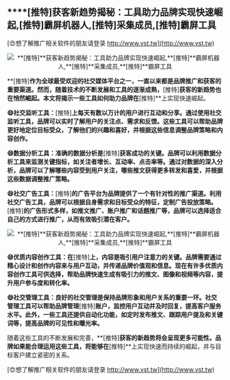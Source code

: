 ## ****[推特]**获客新趋势揭秘：工具助力品牌实现快速崛起,**[推特]**霸屏机器人,**[推特]**采集成员,**[推特]**霸屏工具**

[😍想了解推广相关软件的朋友请登录 http://www.vst.tw](http://www.vst.tw)

 <center><img src="https://vst.tw/MP4/tuiguang/png/0.png" alt="**[推特]**获客新趋势揭秘：工具助力品牌实现快速崛起,**[推特]**霸屏机器人,**[推特]**采集成员,**[推特]**霸屏工具"></center>

**[推特]**作为全球最受欢迎的社交媒体平台之一，一直以来都是品牌推广和获客的重要渠道。然而，随着技术的不断发展和工具的逐渐成熟，**[推特]**获客的新趋势也在悄然崛起。本文将揭示一些工具如何助力品牌在**[推特]**上实现快速崛起。

**😄社交监听工具：**[推特]**上每天有数以万计的用户进行互动和分享。通过使用社交监听工具，品牌可以实时了解用户的关注点、需求和反馈。这些工具可以帮助品牌更好地定位目标受众，了解他们的兴趣和喜好，并根据这些信息调整品牌策略和内容创作。**

**😄数据分析工具：准确的数据分析是**[推特]**获客成功的关键。品牌可以利用数据分析工具来监测关键指标，如关注者增长、互动率、点击率等。通过对数据的深入分析，品牌可以了解哪些内容受到用户关注，哪些推文获得更多转发和喜爱，并根据这些数据调整推广策略。**

**😄社交广告工具：**[推特]**的广告平台为品牌提供了一个有针对性的推广渠道。利用社交广告工具，品牌可以根据自身需求和目标受众的特征，定制广告投放策略。**[推特]**的广告形式多样，如推文推广、账户推广和话题推广等，品牌可以选择适合自己的方式进行推广，从而有效吸引潜在客户。**

 <center><img src="https://vst.tw/MP4/tuiguang/png/1.png" alt="**[推特]**获客新趋势揭秘：工具助力品牌实现快速崛起,**[推特]**霸屏机器人,**[推特]**采集成员,**[推特]**霸屏工具"></center>

**😄优质内容创作工具：在**[推特]**上，内容是吸引用户注意力的关键。品牌需要通过精心设计和创作内容来与用户互动，并传递品牌价值观和信息。现在有许多优质内容创作工具可供选择，帮助品牌快速生成有吸引力的推文、图像和视频等内容，提升用户参与度和转化率。**

**😄社交管理工具：良好的社交管理是保持品牌形象和用户关系的重要一环。社交管理工具可以帮助品牌管理**[推特]**账户，监控用户互动并及时回复，提高客户服务水平。此外，一些工具还提供自动化功能，如定时发布推文、跟踪用户提及和关键词等，提高品牌的可见性和曝光率。**

随着这些工具的不断发展和完善，**[推特]**获客的新趋势将会呈现更多可能性。品牌如果能合理运用这些工具，将能够在**[推特]**上实现快速而持续的崛起，并与目标客户建立紧密的关系。

[😍想了解推广相关软件的朋友请登录 http://www.vst.tw](http://www.vst.tw)




